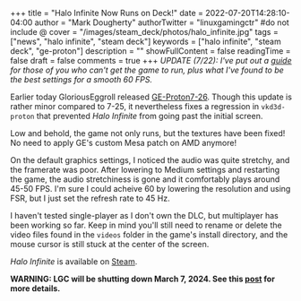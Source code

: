 +++
title = "Halo Infinite Now Runs on Deck!"
date = 2022-07-20T14:28:10-04:00
author = "Mark Dougherty"
authorTwitter = "linuxgamingctr" #do not include @
cover = "/images/steam_deck/photos/halo_infinite.jpg"
tags = ["news", "halo infinite", "steam deck"]
keywords = ["halo infinite", "steam deck", "ge-proton"]
description = ""
showFullContent = false
readingTime = false
draft = false
comments = true
+++
*UPDATE (7/22): I've put out a [guide](https://linuxgamingcentral.com/posts/halo-infinite-on-deck-guide/) for those of you who can't get the game to run, plus what I've found to be the best settings for a smooth 60 FPS.*

Earlier today GloriousEggroll released [GE-Proton7-26](https://github.com/GloriousEggroll/proton-ge-custom/releases/tag/GE-Proton7-26). Though this update is rather minor compared to 7-25, it nevertheless fixes a regression in `vkd3d-proton` that prevented *Halo Infinite* from going past the initial screen.

Low and behold, the game not only runs, but the textures have been fixed! No need to apply GE's custom Mesa patch on AMD anymore!

On the default graphics settings, I noticed the audio was quite stretchy, and the framerate was poor. After lowering to Medium settings and restarting the game, the audio stretchiness is gone and it comfortably plays around 45-50 FPS. I'm sure I could acheive 60 by lowering the resolution and using FSR, but I just set the refresh rate to 45 Hz.

I haven't tested single-player as I don't own the DLC, but multiplayer has been working so far. Keep in mind you'll still need to rename or delete the video files found in the `videos` folder in the game's install directory, and the mouse cursor is still stuck at the center of the screen.

*Halo Infinite* is available on [Steam](https://store.steampowered.com/app/1240440/Halo_Infinite/).

**WARNING: LGC will be shutting down March 7, 2024. See this [post](https://linuxgamingcentral.com/posts/the-end-of-lgc/) for more details.**
